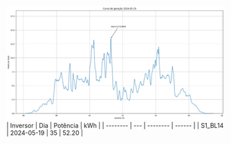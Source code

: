 ![My Image](19_05_2024-S1_BL14.png)
| Inversor | Dia | Potência | kWh    |
| -------- | --- | -------- | ------ |
| S1_BL14       | 2024-05-19  | 35       | 52.20 |